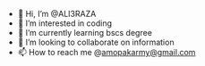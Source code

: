 - 👋 Hi, I’m @ALI3RAZA
- 👀 I’m interested in coding
- 🌱 I’m currently learning bscs degree
- 💞️ I’m looking to collaborate on information
- 📫 How to reach me @amopakarmy@gmail.com

<!---
ALI3RAZA/ALI3RAZA is a ✨ special ✨ repository because its `README.md` (this file) appears on your GitHub profile.
You can click the Preview link to take a look at your changes.
--->

